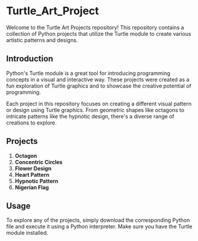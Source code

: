 # Turtle_Art_Project

Welcome to the Turtle Art Projects repository! This repository contains a collection of Python projects that utilize the Turtle module to create various artistic patterns and designs.

## Introduction

Python's Turtle module is a great tool for introducing programming concepts in a visual and interactive way. These projects were created as a fun exploration of Turtle graphics and to showcase the creative potential of programming.

Each project in this repository focuses on creating a different visual pattern or design using Turtle graphics. From geometric shapes like octagons to intricate patterns like the hypnotic design, there's a diverse range of creations to explore.

## Projects
1. **Octagon**
2. **Concentric Circles**
3. **Flower Design**
4. **Heart Pattern**
5. **Hypnotic Pattern**
6. **Nigerian Flag**


## Usage

To explore any of the projects, simply download the corresponding Python file and execute it using a Python interpreter. Make sure you have the Turtle module installed.

```bash
